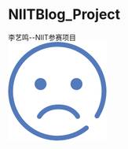 # NIITBlog_Project
李艺鸣--NIIT参赛项目  
![pic](https://github.com/Jacqueline008/NIITBlog_Project/blob/master/NIITBlog_Project/images/error.png)  

